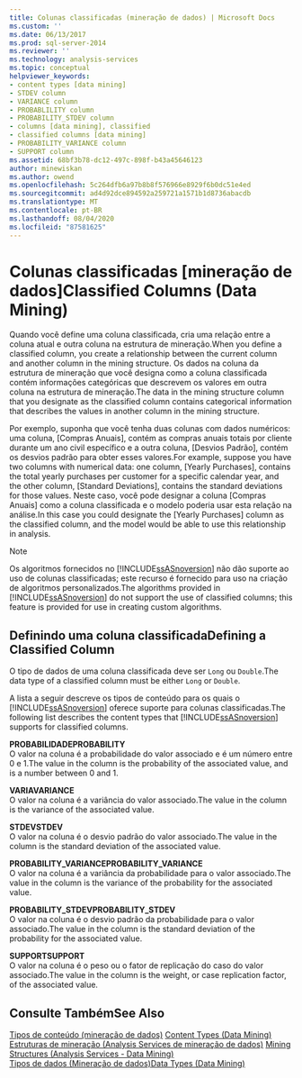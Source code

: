 ```yaml
---
title: Colunas classificadas (mineração de dados) | Microsoft Docs
ms.custom: ''
ms.date: 06/13/2017
ms.prod: sql-server-2014
ms.reviewer: ''
ms.technology: analysis-services
ms.topic: conceptual
helpviewer_keywords:
- content types [data mining]
- STDEV column
- VARIANCE column
- PROBABLILITY column
- PROBABILITY_STDEV column
- columns [data mining], classified
- classified columns [data mining]
- PROBABILITY_VARIANCE column
- SUPPORT column
ms.assetid: 68bf3b78-dc12-497c-898f-b43a45646123
author: minewiskan
ms.author: owend
ms.openlocfilehash: 5c264dfb6a97b8b8f576966e8929f6b0dc51e4ed
ms.sourcegitcommit: ad4d92dce894592a259721a1571b1d8736abacdb
ms.translationtype: MT
ms.contentlocale: pt-BR
ms.lasthandoff: 08/04/2020
ms.locfileid: "87581625"
---
```

# <a name="classified-columns-data-mining"></a><span data-ttu-id="1fff4-102">Colunas classificadas [mineração de dados]</span><span class="sxs-lookup"><span data-stu-id="1fff4-102">Classified Columns (Data Mining)</span></span>
  <span data-ttu-id="1fff4-103">Quando você define uma coluna classificada, cria uma relação entre a coluna atual e outra coluna na estrutura de mineração.</span><span class="sxs-lookup"><span data-stu-id="1fff4-103">When you define a classified column, you create a relationship between the current column and another column in the mining structure.</span></span> <span data-ttu-id="1fff4-104">Os dados na coluna da estrutura de mineração que você designa como a coluna classificada contém informações categóricas que descrevem os valores em outra coluna na estrutura de mineração.</span><span class="sxs-lookup"><span data-stu-id="1fff4-104">The data in the mining structure column that you designate as the classified column contains categorical information that describes the values in another column in the mining structure.</span></span>  
  
 <span data-ttu-id="1fff4-105">Por exemplo, suponha que você tenha duas colunas com dados numéricos: uma coluna, [Compras Anuais], contém as compras anuais totais por cliente durante um ano civil específico e a outra coluna, [Desvios Padrão], contém os desvios padrão para obter esses valores.</span><span class="sxs-lookup"><span data-stu-id="1fff4-105">For example, suppose you have two columns with numerical data: one column, [Yearly Purchases], contains the total yearly purchases per customer for a specific calendar year, and the other column, [Standard Deviations], contains the standard deviations for those values.</span></span> <span data-ttu-id="1fff4-106">Neste caso, você pode designar a coluna [Compras Anuais] como a coluna classificada e o modelo poderia usar esta relação na análise.</span><span class="sxs-lookup"><span data-stu-id="1fff4-106">In this case you could designate the [Yearly Purchases] column as the classified column, and the model would be able to use this relationship in analysis.</span></span>  
  
> [!NOTE]  
>  <span data-ttu-id="1fff4-107">Os algoritmos fornecidos no [!INCLUDE[ssASnoversion](../../includes/ssasnoversion-md.md)] não dão suporte ao uso de colunas classificadas; este recurso é fornecido para uso na criação de algoritmos personalizados.</span><span class="sxs-lookup"><span data-stu-id="1fff4-107">The algorithms provided in [!INCLUDE[ssASnoversion](../../includes/ssasnoversion-md.md)] do not support the use of classified columns; this feature is provided for use in creating custom algorithms.</span></span>  
  
## <a name="defining-a-classified-column"></a><span data-ttu-id="1fff4-108">Definindo uma coluna classificada</span><span class="sxs-lookup"><span data-stu-id="1fff4-108">Defining a Classified Column</span></span>  
 <span data-ttu-id="1fff4-109">O tipo de dados de uma coluna classificada deve ser `Long` ou `Double`.</span><span class="sxs-lookup"><span data-stu-id="1fff4-109">The data type of a classified column must be either `Long` or `Double`.</span></span>  
  
 <span data-ttu-id="1fff4-110">A lista a seguir descreve os tipos de conteúdo para os quais o [!INCLUDE[ssASnoversion](../../includes/ssasnoversion-md.md)] oferece suporte para colunas classificadas.</span><span class="sxs-lookup"><span data-stu-id="1fff4-110">The following list describes the content types that [!INCLUDE[ssASnoversion](../../includes/ssasnoversion-md.md)] supports for classified columns.</span></span>  
  
 <span data-ttu-id="1fff4-111">**PROBABILIDADE**</span><span class="sxs-lookup"><span data-stu-id="1fff4-111">**PROBABILITY**</span></span>  
 <span data-ttu-id="1fff4-112">O valor na coluna é a probabilidade do valor associado e é um número entre 0 e 1.</span><span class="sxs-lookup"><span data-stu-id="1fff4-112">The value in the column is the probability of the associated value, and is a number between 0 and 1.</span></span>  
  
 <span data-ttu-id="1fff4-113">**VARIA**</span><span class="sxs-lookup"><span data-stu-id="1fff4-113">**VARIANCE**</span></span>  
 <span data-ttu-id="1fff4-114">O valor na coluna é a variância do valor associado.</span><span class="sxs-lookup"><span data-stu-id="1fff4-114">The value in the column is the variance of the associated value.</span></span>  
  
 <span data-ttu-id="1fff4-115">**STDEV**</span><span class="sxs-lookup"><span data-stu-id="1fff4-115">**STDEV**</span></span>  
 <span data-ttu-id="1fff4-116">O valor na coluna é o desvio padrão do valor associado.</span><span class="sxs-lookup"><span data-stu-id="1fff4-116">The value in the column is the standard deviation of the associated value.</span></span>  
  
 <span data-ttu-id="1fff4-117">**PROBABILITY_VARIANCE**</span><span class="sxs-lookup"><span data-stu-id="1fff4-117">**PROBABILITY_VARIANCE**</span></span>  
 <span data-ttu-id="1fff4-118">O valor na coluna é a variância da probabilidade para o valor associado.</span><span class="sxs-lookup"><span data-stu-id="1fff4-118">The value in the column is the variance of the probability for the associated value.</span></span>  
  
 <span data-ttu-id="1fff4-119">**PROBABILITY_STDEV**</span><span class="sxs-lookup"><span data-stu-id="1fff4-119">**PROBABILITY_STDEV**</span></span>  
 <span data-ttu-id="1fff4-120">O valor na coluna é o desvio padrão da probabilidade para o valor associado.</span><span class="sxs-lookup"><span data-stu-id="1fff4-120">The value in the column is the standard deviation of the probability for the associated value.</span></span>  
  
 <span data-ttu-id="1fff4-121">**SUPPORT**</span><span class="sxs-lookup"><span data-stu-id="1fff4-121">**SUPPORT**</span></span>  
 <span data-ttu-id="1fff4-122">O valor na coluna é o peso ou o fator de replicação do caso do valor associado.</span><span class="sxs-lookup"><span data-stu-id="1fff4-122">The value in the column is the weight, or case replication factor, of the associated value.</span></span>  
  
## <a name="see-also"></a><span data-ttu-id="1fff4-123">Consulte Também</span><span class="sxs-lookup"><span data-stu-id="1fff4-123">See Also</span></span>  
 <span data-ttu-id="1fff4-124">[Tipos de conteúdo &#40;mineração de dados&#41;](content-types-data-mining.md) </span><span class="sxs-lookup"><span data-stu-id="1fff4-124">[Content Types &#40;Data Mining&#41;](content-types-data-mining.md) </span></span>  
 <span data-ttu-id="1fff4-125">[Estruturas de mineração &#40;Analysis Services de mineração de dados&#41;](mining-structures-analysis-services-data-mining.md) </span><span class="sxs-lookup"><span data-stu-id="1fff4-125">[Mining Structures &#40;Analysis Services - Data Mining&#41;](mining-structures-analysis-services-data-mining.md) </span></span>  
 [<span data-ttu-id="1fff4-126">Tipos de dados &#40;Mineração de dados&#41;</span><span class="sxs-lookup"><span data-stu-id="1fff4-126">Data Types &#40;Data Mining&#41;</span></span>](data-types-data-mining.md)  
  
  
